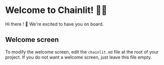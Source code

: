 # Welcome to Chainlit! 🚀🤖

Hi there ! 👋 We're excited to have you on board. 


## Welcome screen

To modify the welcome screen, edit the `chainlit.md` file at the root of your project. If you do not want a welcome screen, just leave this file empty.
